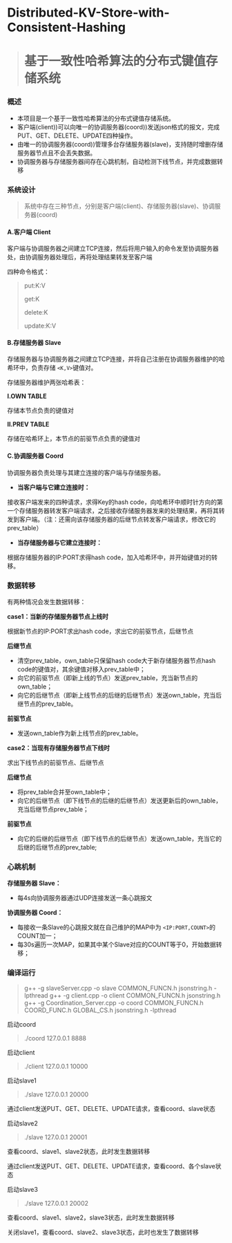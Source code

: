 # Distributed-KV-Store-with-Consistent-Hashing

> # 基于一致性哈希算法的分布式键值存储系统

### 概述

* 本项目是一个基于一致性哈希算法的分布式键值存储系统。
* 客户端(client))可以向唯一的协调服务器(coord))发送json格式的报文，完成PUT、GET、DELETE、UPDATE四种操作。
* 由唯一的协调服务器(coord))管理多台存储服务器(slave)，支持随时增删存储服务器节点且不会丢失数据。
* 协调服务器与存储服务器间存在心跳机制，自动检测下线节点，并完成数据转移

### 系统设计

> 系统中存在三种节点，分别是客户端(client)、存储服务器(slave)、协调服务器(coord)

#### **A.客户端 Client**

客户端与协调服务器之间建立TCP连接，然后将用户输入的命令发至协调服务器处，由协调服务器处理后，再将处理结果转发至客户端

四种命令格式：

> put:K:V
>
> get:K
>
> delete:K
>
> update:K:V

#### **B.存储服务器 Slave**

存储服务器与协调服务器之间建立TCP连接，并将自己注册在协调服务器维护的哈希环中，负责存储 `<K,V>`键值对。

存储服务器维护两张哈希表：

**I.OWN TABLE**

存储本节点负责的键值对

**II.PREV TABLE**

存储在哈希环上，本节点的前驱节点负责的键值对

#### **C.协调服务器 Coord**

协调服务器负责处理与其建立连接的客户端与存储服务器。

* **当客户端与它建立连接时：**

接收客户端发来的四种请求，求得Key的hash code，向哈希环中顺时针方向的第一个存储服务器转发客户端请求，之后接收存储服务器发来的处理结果，再将其转发到客户端。（注：还需向该存储服务器的后继节点转发客户端请求，修改它的prev_table）

* **当存储服务器与它建立连接时：**

根据存储服务器的IP:PORT求得hash code，加入哈希环中，并开始键值对的转移。

### **数据转移**

有两种情况会发生数据转移：

**case1：当新的存储服务器节点上线时**

根据新节点的IP:PORT求出hash code，求出它的前驱节点，后继节点

**后继节点**

* 清空prev_table，own_table只保留hash code大于新存储服务器节点hash code的键值对，其余键值对移入prev_table中；
* 向它的前驱节点（即新上线的节点）发送prev_table，充当新节点的own_table；
* 向它的后继节点（即新上线节点的后继的后继节点）发送own_table，充当后继节点的prev_table。

**前驱节点**

* 发送own_table作为新上线节点的prev_table。

**case2：当现有存储服务器节点下线时**

求出下线节点的前驱节点、后继节点

**后继节点**

* 将prev_table合并至own_table中；
* 向它的后继节点（即下线节点的后继的后继节点）发送更新后的own_table，充当后继节点prev_table；

**前驱节点**

* 向它的后继的后继节点（即下线节点的后继节点）发送own_table，充当它的后继的后继节点的prev_table;

### 心跳机制

**存储服务器 Slave：**

* 每4s向协调服务器通过UDP连接发送一条心跳报文

**协调服务器 Coord：**

* 每接收一条Slave的心跳报文就在自己维护的MAP中为 `<IP:PORT,COUNT>`的COUNT加一；
* 每30s遍历一次MAP，如果其中某个Slave对应的COUNT等于0，开始数据转移；

### 编译运行

> g++ -g slaveServer.cpp -o slave COMMON_FUNCN.h jsonstring.h -lpthread
> g++ -g client.cpp -o client COMMON_FUNCN.h jsonstring.h
> g++ -g Coordination_Server.cpp -o coord COMMON_FUNCN.h COORD_FUNC.h GLOBAL_CS.h  jsonstring.h -lpthread

启动coord

> ./coord 127.0.0.1 8888

启动client

> ./client 127.0.0.1 10000

启动slave1

> ./slave 127.0.0.1 20000

通过client发送PUT、GET、DELETE、UPDATE请求，查看coord、slave状态

启动slave2

> ./slave 127.0.0.1 20001

查看coord、slave1、slave2状态，此时发生数据转移

通过client发送PUT、GET、DELETE、UPDATE请求，查看coord、各个slave状态

启动slave3

> ./slave 127.0.0.1 20002

查看coord、slave1、slave2，slave3状态，此时发生数据转移

关闭slave1，查看coord、slave2、slave3状态，此时也发生了数据转移
